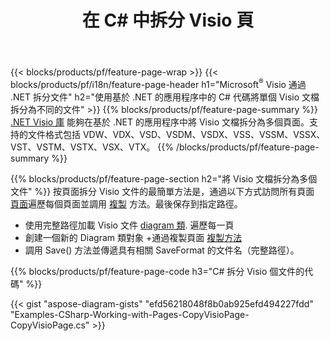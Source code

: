 ﻿---
title: 在 C# 中拆分 Visio 頁
url: /zh-hant/net/splitter/
description: C# 源代碼，說明如何在 Visual C#.NET 應用程序中將 Microsoft Visio 文件拆分為多個文件
---
{{< blocks/products/pf/feature-page-wrap >}}
{{< blocks/products/pf/i18n/feature-page-header h1="Microsoft<sup>&reg;</sup> Visio 通過 .NET 拆分文件" h2="使用基於 .NET 的應用程序中的 C# 代碼將單個 Visio 文檔拆分為不同的文件" >}}
{{% blocks/products/pf/feature-page-summary %}}
[.NET Visio 庫](/diagram/net/) 能夠在基於 .NET 的應用程序中將 Visio 文檔拆分為多個頁面。支持的文件格式包括 VDW、VDX、VSD、VSDM、VSDX、VSS、VSSM、VSSX、VST、VSTM、VSTX、VSX、VTX。
{{% /blocks/products/pf/feature-page-summary %}}

{{% blocks/products/pf/feature-page-section h2="將 Visio 文檔拆分為多個文件" %}}
按頁面拆分 Visio 文件的最簡單方法是，通過以下方式訪問所有頁面 [頁面](https://apireference.aspose.com/diagram/net/aspose.diagram/diagram/properties/pages)遍歷每個頁面並調用 [複製](https://apireference.aspose.com/diagram/net/aspose.diagram/page/methods/copy) 方法。最後保存到指定路徑。 

+ 使用完整路徑加載 Visio 文件 [diagram 類](https://apireference.aspose.com/diagram/net/aspose.diagram/diagram).
遍歷每一頁
+ 創建一個新的 Diagram 類對象
+通過複製頁面 [複製方法](https://apireference.aspose.com/diagram/net/aspose.diagram/page/methods/copy)
+ 調用 Save() 方法並傳遞具有相關 SaveFormat 的文件名（完整路徑）。

{{% blocks/products/pf/feature-page-code h3="C# 拆分 Visio 個文件的代碼" %}}

{{< gist "aspose-diagram-gists" "efd56218048f8b0ab925efd494227fdd" "Examples-CSharp-Working-with-Pages-CopyVisioPage-CopyVisioPage.cs" >}}
